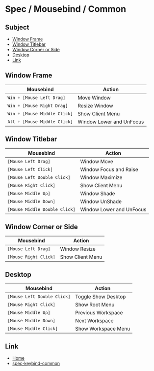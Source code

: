 
# Spec / Mousebind / Common


## Subject

* [Window Frame](#window-frame)
* [Window Titlebar](#window-titlebar)
* [Window Corner or Side](#window-corner-or-side)
* [Desktop](#desktop)
* [Link](#link)


## Window Frame

| Mousebind                      | Action                      |
| ------------------------------ | --------------------------- |
| `Win + [Mouse Left Drag]`      | Move Window                 |
| `Win + [Mouse Right Drag]`     | Resize Window               |
| `Win + [Mouse Middle Click]`   | Show Client Menu            |
| `Alt + [Mouse Middle Click]`   | Window Lower and UnFocus    |


## Window Titlebar

| Mousebind                      | Action                      |
| ------------------------------ | --------------------------- |
| `[Mouse Left Drag]`            | Window Move                 |
| `[Mouse Left Click]`           | Window Focus and Raise      |
| `[Mouse Left Double Click]`    | Window Maximize             |
| `[Mouse Right Click]`          | Show Client Menu            |
| `[Mouse Middle Up]`            | Window Shade                |
| `[Mouse Middle Down]`          | Window UnShade              |
| `[Mouse Middle Double Click]`  | Window Lower and UnFocus    |


## Window Corner or Side

| Mousebind                      | Action                      |
| ------------------------------ | --------------------------- |
| `[Mouse Left Drag]`            | Window Resize               |
| `[Mouse Right Click]`          | Show Client Menu            |


## Desktop

| Mousebind                      | Action                      |
| ------------------------------ | --------------------------- |
| `[Mouse Left Double Click]`    | Toggle Show Desktop         |
| `[Mouse Right Click]`          | Show Root Menu              |
| `[Mouse Middle Up]`            | Previous Workspace          |
| `[Mouse Middle Down]`          | Next Workspace              |
| `[Mouse Middle Click]`         | Show Workspace Menu         |


## Link

* [Home](https://samwhelp.github.io/system-modeling/)
* [spec-keybind-common](https://samwhelp.github.io/system-modeling/read/en_us/spec-keybind-common)
